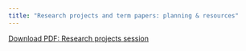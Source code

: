 ```yaml
---
title: "Research projects and term papers: planning & resources"
---
```


[Download PDF: Research projects session](att/08_research-projects.pdf)

